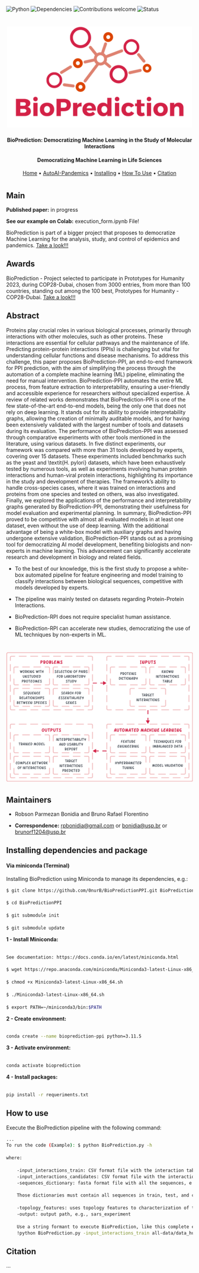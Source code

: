 ![Python](https://img.shields.io/badge/python-v3.7-blue)
![Dependencies](https://img.shields.io/badge/dependencies-up%20to%20date-brightgreen.svg)
![Contributions welcome](https://img.shields.io/badge/contributions-welcome-orange.svg)
![Status](https://img.shields.io/badge/status-up-brightgreen)

<h1 align="center">
  <img src="https://github.com/0nurB/BioPredictionRPI-1.0/blob/main/assets/logoBio.png" alt="BioPrediction" width="500">
</h1>

<h4 align="center">BioPrediction: Democratizing Machine Learning in the Study of Molecular Interactions</h4>

<h4 align="center">Democratizing Machine Learning in Life Sciences</h4>

<p align="center">
  <a href="https://github.com/Bonidia/BioPrediction">Home</a> •
  <a href="http://autoaipandemics.icmc.usp.br">AutoAI-Pandemics</a> •
  <a href="#installing-dependencies-and-package">Installing</a> •
  <a href="#how-to-use">How To Use</a> •
  <a href="#citation">Citation</a> 
</p>

<h1 align="center"></h1>


## Main

**Published paper:** in progress

**See our example on Colab:** execution_form.ipynb File!

BioPrediction is part of a bigger project that proposes to democratize Machine Learning for the analysis, study, and control of epidemics and pandemics. [Take a look!!!](http://autoaipandemics.icmc.usp.br)

## Awards

BioPrediction - Project selected to participate in Prototypes for Humanity 2023, during COP28-Dubai, chosen from 3000 entries, from more than 100 countries, standing out among the 100 best, Prototypes for Humanity - COP28-Dubai. [Take a look!!!](https://www.prototypesforhumanity.com/project/bioprediction-framework/)


## Abstract

Proteins play crucial roles in various biological processes, primarily through interactions with other molecules, such as other proteins. These interactions are essential for cellular pathways and the maintenance of life. Predicting protein-protein interactions (PPIs) is challenging but vital for understanding cellular functions and disease mechanisms. To address this challenge, this paper proposes BioPrediction-PPI, an end-to-end framework for PPI prediction, with the aim of simplifying the process through the automation of a complete machine learning (ML) pipeline, eliminating the need for manual intervention.
BioPrediction-PPI automates the entire ML process, from feature extraction to interpretability, ensuring a user-friendly and accessible experience for researchers without specialized expertise. A review of related works demonstrates that BioPrediction-PPI is one of the few state-of-the-art end-to-end models, being the only one that does not rely on deep learning. It stands out for its ability to provide interpretability graphs, allowing the creation of minimally auditable models, and for having been extensively validated with the largest number of tools and datasets during its evaluation.
The performance of BioPrediction-PPI was assessed through comparative experiments with other tools mentioned in the literature, using various datasets. In five distinct experiments, our framework was compared with more than 31 tools developed by experts, covering over 15 datasets. These experiments included benchmarks such as the yeast and \textit{H. pylori} datasets, which have been exhaustively tested by numerous tools, as well as experiments involving human protein interactions and human-viral protein interactions, highlighting its importance in the study and development of therapies. The framework’s ability to handle cross-species cases, where it was trained on interactions and proteins from one species and tested on others, was also investigated. Finally, we explored the applications of the performance and interpretability graphs generated by BioPrediction-PPI, demonstrating their usefulness for model evaluation and experimental planning.
In summary, BioPrediction-PPI proved to be competitive with almost all evaluated models in at least one dataset, even without the use of deep learning. With the additional advantage of being a white-box model with auxiliary graphs and having undergone extensive validation, BioPrediction-PPI stands out as a promising tool for democratizing AI model development, benefiting biologists and non-experts in machine learning. This advancement can significantly accelerate research and development in biology and related fields.

* To the best of our knowledge, this is the first study to propose a white-box automated pipeline for feature engineering and model training to classify interactions between biological sequences, competitive with models developed by experts.
  
* The pipeline was mainly tested on datasets regarding Protein-Protein Interactions.

* BioPrediction-RPI does not require specialist human assistance.

* BioPrediction-RPI can accelerate new studies, democratizing the use of ML techniques by non-experts in ML.

<h1 align="center">
  <img src="https://github.com/0nurB/BioPredictionRPI-1.0/blob/main/img/overall.png" alt="BioPrediction-Flowchart" width="600"> 
</h1>

## Maintainers

* Robson Parmezan Bonidia and Bruno Rafael Florentino

* **Correspondence:** rpbonidia@gmail.com or bonidia@usp.br or brunorf1204@usp.br


## Installing dependencies and package

#### Via miniconda (Terminal)

Installing BioPrediction using Miniconda to manage its dependencies, e.g.:

```sh
$ git clone https://github.com/0nurB/BioPredictionPPI.git BioPredictionPPI

$ cd BioPredictionPPI

$ git submodule init

$ git submodule update
```

**1 - Install Miniconda:** 

```sh

See documentation: https://docs.conda.io/en/latest/miniconda.html

$ wget https://repo.anaconda.com/miniconda/Miniconda3-latest-Linux-x86_64.sh

$ chmod +x Miniconda3-latest-Linux-x86_64.sh

$ ./Miniconda3-latest-Linux-x86_64.sh

$ export PATH=~/miniconda3/bin:$PATH

```

**2 - Create environment:**

```sh

conda create --name bioprediction-ppi python=3.11.5

```

**3 - Activate environment:**

```sh

conda activate bioprediction

```

**4 - Install packages:**

```sh

pip install -r requeriments.txt

```
## How to use

Execute the BioPrediction pipeline with the following command:

```sh
...
To run the code (Example): $ python BioPrediction.py -h

where:

    -input_interactions_train: CSV format file with the interaction table (firts and second columns the proteins name and third the label with 1 for interaction and 0 for non interaction), e.g., all-data/data_human_virus/Sars/interaction.csv
    -input_interactions_candidates: CSV format file with the interaction candidates to the prediction (also three columns, but the third put 2 for unlabeled candidates), e.g., all-data/data_human_virus/Sars/interaction.csv
    -sequences_dictionary: fasta format file with all the sequences, e.g., all-data/data_human_virus/Sars/dictionary.fasta

    Those dictionaries must contain all sequences in train, test, and candidates.

    -topology_features: uses topology features to characterization of the sequences, e.g., yes or no, default=yes)
    -output: output path, e.g., sars_experiment

    Use a string formant to execute BioPrediction, like this complete exemple:
    !python BioPrediction.py -input_interactions_train all-data/data_human_virus/Sars/interaction.csv -sequences_dictionary all-data/data_human_virus/Sars/dictionary.fasta -output sars_test -input_interactions_candidates all-data/data_human_virus/Sars/interaction.csv

```

## Citation

...
